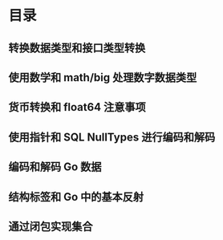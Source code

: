 # 目录

## 转换数据类型和接口类型转换

## 使用数学和 math/big 处理数字数据类型

## 货币转换和 float64 注意事项

## 使用指针和 SQL NullTypes 进行编码和解码

## 编码和解码 Go 数据

## 结构标签和 Go 中的基本反射

## 通过闭包实现集合
